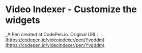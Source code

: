 # Video Indexer - Customize the widgets
 _A Pen created at CodePen.io. Original URL: [https://codepen.io/videoindexer/pen/Yvgddm](https://codepen.io/videoindexer/pen/Yvgddm).

 